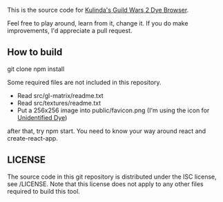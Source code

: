 This is the source code for [Kulinda's Guild Wars 2 Dye Browser](https://kulinda.github.io/dyes/).

Feel free to play around, learn from it, change it. If you do make improvements, I'd appreciate a pull request.

## How to build

git clone
npm install

Some required files are not included in this repository.
* Read src/gl-matrix/readme.txt
* Read src/textures/readme.txt
* Put a 256x256 image into public/favicon.png (I'm using the icon for [Unidentified Dye](https://wiki.guildwars2.com/wiki/Unidentified_Dye))

after that, try npm start.
You need to know your way around react and create-react-app.

## LICENSE

The source code in this git repository is distributed under the ISC license, see /LICENSE. Note that this license does not apply to any other files required to build this tool.
